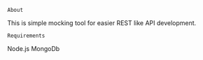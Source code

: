
    About
This is simple mocking tool for easier REST like API development.


    Requirements
Node.js
MongoDb
